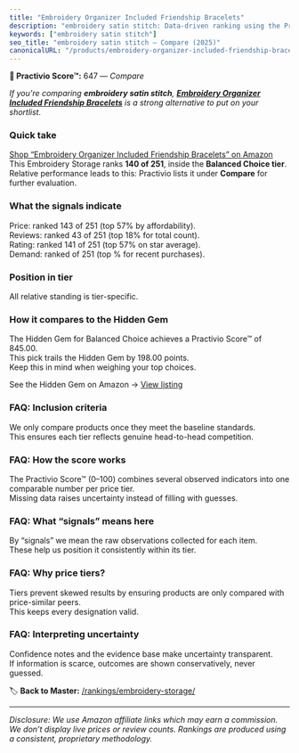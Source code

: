 ```yaml
---
title: "Embroidery Organizer Included Friendship Bracelets"
description: "embroidery satin stitch: Data-driven ranking using the Practivio Score™. Positioned by quality, value, demand, findability, momentum."
keywords: ["embroidery satin stitch"]
seo_title: "embroidery satin stitch — Compare (2025)"
canonicalURL: "/products/embroidery-organizer-included-friendship-bracelets-B07GGQF1ST/"
---
```


**🛒 Practivio Score™:** 647 — _Compare_


*If you're comparing **embroidery satin stitch**, **[Embroidery Organizer Included Friendship Bracelets](https://www.amazon.com/dp/B07GGQF1ST?tag=practivio-20)** is a strong alternative to put on your shortlist.*
### Quick take
[Shop “Embroidery Organizer Included Friendship Bracelets” on Amazon](https://www.amazon.com/dp/B07GGQF1ST?tag=practivio-20)
This Embroidery Storage ranks **140 of 251**, inside the **Balanced Choice tier**.  
Relative performance leads to this: Practivio lists it under **Compare** for further evaluation.

### What the signals indicate
Price: ranked 143 of 251 (top 57% by affordability).  
Reviews: ranked 43 of 251 (top 18% for total count).  
Rating: ranked 141 of 251 (top 57% on star average).  
Demand: ranked  of 251 (top % for recent purchases).

### Position in tier
All relative standing is tier-specific.

### How it compares to the Hidden Gem
The Hidden Gem for Balanced Choice achieves a Practivio Score™ of 845.00.  
This pick trails the Hidden Gem by 198.00 points.  
Keep this in mind when weighing your top choices.  

See the Hidden Gem on Amazon → [View listing](https://www.amazon.com/dp/B07ZSFYNJB?tag=practivio-20)

### FAQ: Inclusion criteria
We only compare products once they meet the baseline standards.  
This ensures each tier reflects genuine head-to-head competition.

### FAQ: How the score works
The Practivio Score™ (0–100) combines several observed indicators into one comparable number per price tier.  
Missing data raises uncertainty instead of filling with guesses.

### FAQ: What “signals” means here
By “signals” we mean the raw observations collected for each item.  
These help us position it consistently within its tier.

### FAQ: Why price tiers?
Tiers prevent skewed results by ensuring products are only compared with price-similar peers.  
This keeps every designation valid.

### FAQ: Interpreting uncertainty
Confidence notes and the evidence base make uncertainty transparent.  
If information is scarce, outcomes are shown conservatively, never guessed.

<!-- Missing template for Compare/CompareWithinPriceClass -->


🏷️ **Back to Master:** [/rankings/embroidery-storage/](/rankings/embroidery-storage/)

---
_Disclosure: We use Amazon affiliate links which may earn a commission. We don’t display live prices or review counts. Rankings are produced using a consistent, proprietary methodology._

